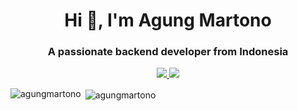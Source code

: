 <h1 align="center">Hi 👋, I'm Agung Martono</h1>
<h3 align="center">A passionate backend developer from Indonesia</h3>
<p align="center">
  <a href="https://www.linkedin.com/in/agungmartonosyn">
    <img src="https://img.shields.io/badge/-agung%20martono-blue?style=for-the-badge&logo=Linkedin&logoColor=FFFFF&labelColor=black&color=black">
  </a>
  <a href="mailto:agungmartonolabs@gmail.com">
    <img src="https://img.shields.io/badge/agungmartonolabs@gmail.com-0078D4?style=for-the-badge&logo=gmail&logoColor=FFFFF&labelColor=black&color=black">
  </a>
</p>

<p><img align="left" src="https://github-readme-stats.vercel.app/api/top-langs?username=agungmartono&show_icons=true&locale=en&layout=compact" alt="agungmartono" /></p>

<p>&nbsp;<img align="center" src="https://github-readme-stats.vercel.app/api?username=agungmartono&show_icons=true&locale=en" alt="agungmartono" /></p>
